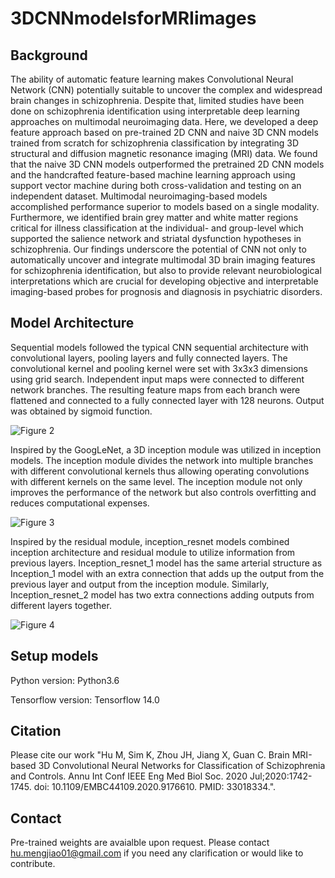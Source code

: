# 3DCNNmodelsforMRIimages

## Background 

The ability of automatic feature learning makes Convolutional Neural Network (CNN) potentially suitable to uncover the complex and widespread brain changes in schizophrenia. Despite that, limited studies have been done on schizophrenia identification using interpretable deep learning approaches on multimodal neuroimaging data. Here, we developed a deep feature approach based on pre-trained 2D CNN and naive 3D CNN models trained from scratch for schizophrenia classification by integrating 3D structural and diffusion magnetic resonance imaging (MRI) data. We found that the naive 3D CNN models outperformed the pretrained 2D CNN models and the handcrafted feature-based machine learning approach using support vector machine during both cross-validation and testing on an independent dataset. Multimodal neuroimaging-based models accomplished performance superior to models based on a single modality. Furthermore, we identified brain grey matter and white matter regions critical for illness classification at the individual- and group-level which supported the salience network and striatal dysfunction hypotheses in schizophrenia. Our findings underscore the potential of CNN not only to automatically uncover and integrate multimodal 3D brain imaging features for schizophrenia identification, but also to provide relevant neurobiological interpretations which are crucial for developing objective and interpretable imaging-based probes for prognosis and diagnosis in psychiatric disorders.  

## Model Architecture

Sequential models followed the typical CNN sequential architecture with convolutional layers, pooling layers and fully connected layers. The convolutional kernel and pooling kernel were set with 3x3x3 dimensions using grid search. Independent input maps were connected to different network branches. The resulting feature maps from each branch were flattened and connected to a fully connected layer with 128 neurons. Output was obtained by sigmoid function.

![Figure 2](https://user-images.githubusercontent.com/44959050/120256340-7a855580-c2c0-11eb-8df4-da1e6345d81a.png)


Inspired by the GoogLeNet, a 3D inception module was utilized in inception models. The inception module divides the network into multiple branches with different convolutional kernels thus allowing operating convolutions with different kernels on the same level. The inception module not only improves the performance of the network but also controls overfitting and reduces computational expenses. 

![Figure 3](https://user-images.githubusercontent.com/44959050/120256514-eb2c7200-c2c0-11eb-957d-5c198e7b80a7.png)


Inspired by the residual module, inception_resnet models combined inception architecture and residual module to utilize information from previous layers. Inception_resnet_1 model has the same arterial structure as Inception_1 model with an extra connection that adds up the output from the previous layer and output from the inception module. Similarly, Inception_resnet_2 model has two extra connections adding outputs from different layers together. 

![Figure 4](https://user-images.githubusercontent.com/44959050/120256595-0e572180-c2c1-11eb-8aa5-ff9c9fc917dd.png)

## Setup models

Python version: Python3.6

Tensorflow version: Tensorflow 14.0

## Citation 

Please cite our work "Hu M, Sim K, Zhou JH, Jiang X, Guan C. Brain MRI-based 3D Convolutional Neural Networks for Classification of Schizophrenia and Controls. Annu Int Conf IEEE Eng Med Biol Soc. 2020 Jul;2020:1742-1745. doi: 10.1109/EMBC44109.2020.9176610. PMID: 33018334.". 

## Contact

Pre-trained weights are avaialble upon request. Please contact hu.mengjiao01@gmail.com if you need any clarification or would like to contribute. 


